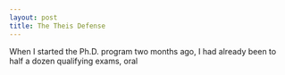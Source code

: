 ```yaml
---
layout: post
title: The Theis Defense
---
```


When I started the Ph.D. program two months ago, I had already been to half a dozen qualifying exams, oral 
